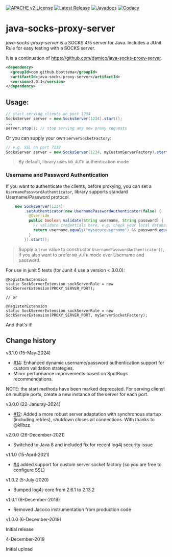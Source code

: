 [![APACHE v2 License](https://img.shields.io/badge/license-apachev2-blue.svg?style=flat)](LICENSE-2.0.txt) 
[![Latest Release](https://img.shields.io/maven-central/v/com.github.bbottema/java-socks-proxy-server.svg?style=flat)](http://search.maven.org/#search%7Cgav%7C1%7Cg%3A%22com.github.bbottema%22%20AND%20a%3A%22java-socks-proxy-server%22) 
[![Javadocs](http://www.javadoc.io/badge/com.github.bbottema/java-socks-proxy-server.svg)](http://www.javadoc.io/doc/com.github.bbottema/java-socks-proxy-server)
[![Codacy](https://img.shields.io/codacy/grade/3d5316af468d4234bf9b783def62b416.svg?style=flat)](https://www.codacy.com/gh/bbottema/java-socks-proxy-server)

# java-socks-proxy-server
*java-socks-proxy-server* is a SOCKS 4/5 server for Java. Includes a JUnit Rule for easy testing with a SOCKS server.

It is a continuation of https://github.com/damico/java-socks-proxy-server.

```xml
<dependency>
  <groupId>com.github.bbottema</groupId>
  <artifactId>java-socks-proxy-server</artifactId>
  <version>3.0.1</version>
</dependency>
```

## Usage:

```java
// start serving clients on port 1234
SocksServer server = new SocksServer(1234).start();
...
server.stop(); // stop serving any new proxy requests
```

Or you can supply your own `ServerSocketFactory`:

```java
// e.g. SSL on port 7132
SocksServer server = new SocksServer(1234, myCustomServerFactory).start();
```

> By default, library uses `NO_AUTH` authentication mode

### Username and Password Authentication

If you want to authenticate the clients, before proxying, you can set a `UsernamePasswordAuthenticator`, library supports standard Username/Password protocol.

```java
    new SocksServer(1234)
        .setAuthenticator(new UsernamePasswordAuthenticator(false) {
          @Override
          public boolean validate(String username, String password) {
            // validate credentials here, e.g. check your local database
            return username.equals("mysecureusername") && password.equals("mysecurepassword");
          }
        }).start();
```

> Supply a `true` value to constructor `UsernamePasswordAuthenticator()`, if you also want to prefer `NO_AUTH` mode over Username and password.

For use in junit 5 tests (for Junit 4 use a version < 3.0.0):

```
@RegisterExtension
static SockServerExtension sockServerRule = new SockServerExtension(PROXY_SERVER_PORT);

// or

@RegisterExtension
static SockServerExtension sockServerRule = new SockServerExtension(PROXY_SERVER_PORT, myServerSocketFactory);
```

And that's it!

## Change history

v3.1.0 (15-May-2024)

- [#14](https://github.com/bbottema/java-socks-proxy-server/issues/14): Enhanced dynamic username/password authentication support for custom validation strategies.
- Minor performance improvements based on SpotBugs recommendations.

NOTE: the start methods have been marked deprecated. For serving clienst on multiple ports, create a new instance of the server for each port.


v3.0.0 (22-Januray-2024)

- [#12](https://github.com/bbottema/java-socks-proxy-server/issues/12): Added a more robust server adaptation with synchronous startup (including retries), shutdown closes all connections. With thanks to @kllbzz


v2.0.0 (26-December-2021)

- Switched to Java 8 and included fix for recent log4j security issue


v1.1.0 (15-April-2021)

- [#4](https://github.com/bbottema/java-socks-proxy-server/issues/4) added support for custom server socket factory (so you are free to configure SSL)


v1.0.2 (5-July-2020)

- Bumped log4j-core from 2.6.1 to 2.13.2


v1.0.1 (6-December-2019)

- Removed Jacoco instrumentation from production code


v1.0.0 (6-December-2019)

Initial release


4-December-2019

Initial upload